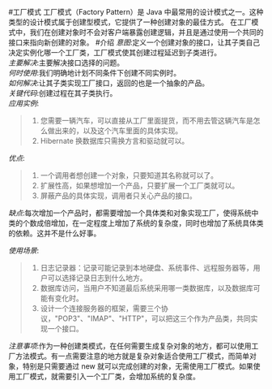 #工厂模式
工厂模式（Factory Pattern）是 Java 中最常用的设计模式之一。这种类型的设计模式属于创建型模式，它提供了一种创建对象的最佳方式。
在工厂模式中，我们在创建对象时不会对客户端暴露创建逻辑，并且是通过使用一个共同的接口来指向新创建的对象。
#介绍
*意图*:定义一个创建对象的接口，让其子类自己决定实例化哪一个工厂类，工厂模式使其创建过程延迟到子类进行。<br />
*主要解决*:主要解决接口选择的问题。<br />
*何时使用*:我们明确地计划不同条件下创建不同实例时。<br />
*如何解决*:让其子类实现工厂接口，返回的也是一个抽象的产品。<br />
*关键代码*:创建过程在其子类执行。<br />
*应用实例*:
> 1. 您需要一辆汽车，可以直接从工厂里面提货，而不用去管这辆汽车是怎么做出来的，以及这个汽车里面的具体实现。
> 1. Hibernate 换数据库只需换方言和驱动就可以。

*优点*:
> 1. 一个调用者想创建一个对象，只要知道其名称就可以了。
> 1. 扩展性高，如果想增加一个产品，只要扩展一个工厂类就可以。
> 1. 屏蔽产品的具体实现，调用者只关心产品的接口。

*缺点*:每次增加一个产品时，都需要增加一个具体类和对象实现工厂，使得系统中类的个数成倍增加，在一定程度上增加了系统的复杂度，同时也增加了系统具体类的依赖。这并不是什么好事。<br />

*使用场景*:
> 1. 日志记录器：记录可能记录到本地硬盘、系统事件、远程服务器等，用户可以选择记录日志到什么地方。
> 1. 数据库访问，当用户不知道最后系统采用哪一类数据库，以及数据库可能有变化时。
> 1. 设计一个连接服务器的框架，需要三个协议，"POP3"、"IMAP"、"HTTP"，可以把这三个作为产品类，共同实现一个接口。

*注意事项*:作为一种创建类模式，在任何需要生成复杂对象的地方，都可以使用工厂方法模式。有一点需要注意的地方就是复杂对象适合使用工厂模式，而简单对象，特别是只需要通过 new 就可以完成创建的对象，无需使用工厂模式。如果使用工厂模式，就需要引入一个工厂类，会增加系统的复杂度。
